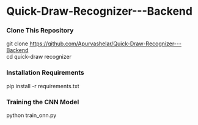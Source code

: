 # Quick-Draw-Recognizer---Backend

### Clone This Repository  

git clone https://github.com/Apurvashelar/Quick-Draw-Recognizer---Backend  
cd quick-draw recognizer  


### Installation Requirements 

pip install -r requirements.txt  

### Training the CNN Model  

python train_onn.py
